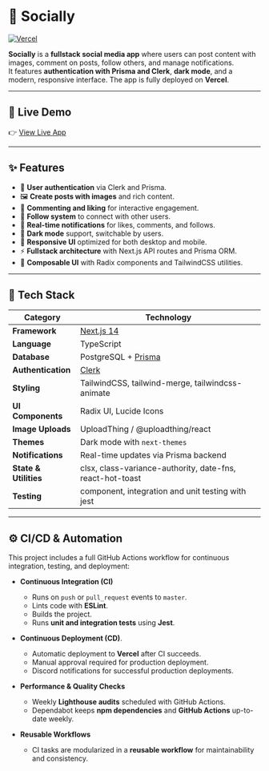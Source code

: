 # 📱 Socially

[![Vercel](https://img.shields.io/badge/Deployed%20on-Vercel-000000?logo=vercel)](https://vercel.com/)

**Socially** is a **fullstack social media app** where users can post content with images, comment on posts, follow others, and manage notifications.  
It features **authentication with Prisma and Clerk**, **dark mode**, and a modern, responsive interface. The app is fully deployed on **Vercel**.

---

## 🚀 Live Demo

👉 [View Live App](https://socially-mu-ten.vercel.app/)

---

## ✨ Features

- 🔐 **User authentication** via Clerk and Prisma.
- 🖼 **Create posts with images** and rich content.
- 💬 **Commenting and liking** for interactive engagement.
- 👥 **Follow system** to connect with other users.
- 🔔 **Real-time notifications** for likes, comments, and follows.
- 🌙 **Dark mode** support, switchable by users.
- 📱 **Responsive UI** optimized for both desktop and mobile.
- ⚡ **Fullstack architecture** with Next.js API routes and Prisma ORM.
- 🎨 **Composable UI** with Radix components and TailwindCSS utilities.

---

## 🧰 Tech Stack

| Category              | Technology                                                |
| --------------------- | --------------------------------------------------------- |
| **Framework**         | [Next.js 14](https://nextjs.org/)                         |
| **Language**          | TypeScript                                                |
| **Database**          | PostgreSQL + [Prisma](https://www.prisma.io/)             |
| **Authentication**    | [Clerk](https://clerk.com/)                               |
| **Styling**           | TailwindCSS, tailwind-merge, tailwindcss-animate          |
| **UI Components**     | Radix UI, Lucide Icons                                    |
| **Image Uploads**     | UploadThing / @uploadthing/react                          |
| **Themes**            | Dark mode with `next-themes`                              |
| **Notifications**     | Real-time updates via Prisma backend                      |
| **State & Utilities** | clsx, class-variance-authority, date-fns, react-hot-toast |
| **Testing**           | component, integration and unit testing with jest         |

---

## ⚙️ CI/CD & Automation

This project includes a full GitHub Actions workflow for continuous integration, testing, and deployment:

- **Continuous Integration (CI)**

  - Runs on `push` or `pull_request` events to `master`.
  - Lints code with **ESLint**.
  - Builds the project.
  - Runs **unit and integration tests** using **Jest**.

- **Continuous Deployment (CD)**.

  - Automatic deployment to **Vercel** after CI succeeds.
  - Manual approval required for production deployment.
  - Discord notifications for successful production deployments.

- **Performance & Quality Checks**

  - Weekly **Lighthouse audits** scheduled with GitHub Actions.
  - Dependabot keeps **npm dependencies** and **GitHub Actions** up-to-date weekly.

- **Reusable Workflows**
  - CI tasks are modularized in a **reusable workflow** for maintainability and consistency.
